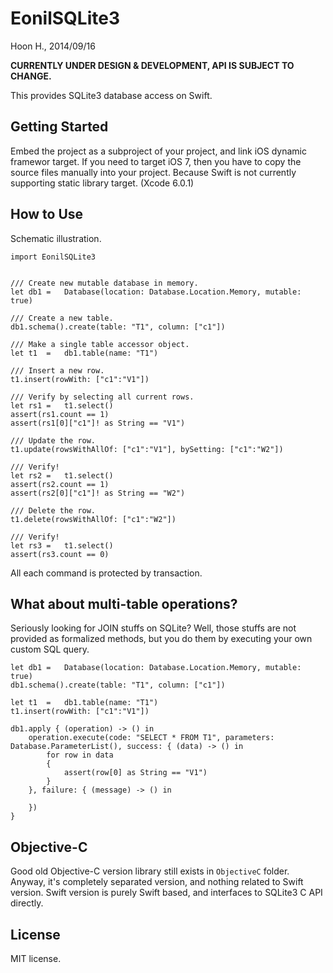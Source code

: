 EonilSQLite3
============
Hoon H., 2014/09/16



**CURRENTLY UNDER DESIGN & DEVELOPMENT, API IS SUBJECT TO CHANGE.**



This provides SQLite3 database access on Swift.





Getting Started
---------------
Embed the project as a subproject of your project, and link iOS dynamic
framewor target. If you need to target iOS 7, then you have to copy the
source files manually into your project. Because Swift is not currently
supporting static library target. (Xcode 6.0.1)







How to Use
----------
Schematic illustration.



	import EonilSQLite3


	///	Create new mutable database in memory.
	let	db1	=	Database(location: Database.Location.Memory, mutable: true)

	///	Create a new table.
	db1.schema().create(table: "T1", column: ["c1"])

	///	Make a single table accessor object.
	let	t1	=	db1.table(name: "T1")

	///	Insert a new row.
	t1.insert(rowWith: ["c1":"V1"])

	///	Verify by selecting all current rows.
	let	rs1	=	t1.select()
	assert(rs1.count == 1)
	assert(rs1[0]["c1"]! as String == "V1")

	///	Update the row.
	t1.update(rowsWithAllOf: ["c1":"V1"], bySetting: ["c1":"W2"])

	///	Verify!
	let	rs2	=	t1.select()
	assert(rs2.count == 1)
	assert(rs2[0]["c1"]! as String == "W2")

	///	Delete the row.
	t1.delete(rowsWithAllOf: ["c1":"W2"])

	///	Verify!
	let	rs3	=	t1.select()
	assert(rs3.count == 0)

All each command is protected by transaction.



What about multi-table operations?
----------------------------------
Seriously looking for JOIN stuffs on SQLite?
Well, those stuffs are not provided as formalized methods, 
but you do them by executing your own custom SQL query.

	let	db1	=	Database(location: Database.Location.Memory, mutable: true)
	db1.schema().create(table: "T1", column: ["c1"])
	
	let	t1	=	db1.table(name: "T1")
	t1.insert(rowWith: ["c1":"V1"])
	
	db1.apply { (operation) -> () in
		operation.execute(code: "SELECT * FROM T1", parameters: Database.ParameterList(), success: { (data) -> () in
			for row in data
			{
				assert(row[0] as String == "V1")
			}
		}, failure: { (message) -> () in
			
		})
	}









Objective-C
-----------
Good old Objective-C version library still exists in `ObjectiveC` folder.
Anyway, it's completely separated version, and nothing related to Swift 
version. Swift version is purely Swift based, and interfaces to SQLite3 C 
API directly.







License
-------
MIT license.

